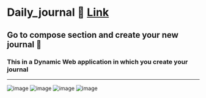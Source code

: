 # Daily_journal :newspaper:  [Link](https://daily-journal-bkic.onrender.com)
## Go to compose section and create your new journal :scroll:
### This in a Dynamic Web application in which you create your journal 


---
![image](https://user-images.githubusercontent.com/59526404/219385553-c4672d83-81b8-4126-aa02-73ee05b767e4.png)
![image](https://user-images.githubusercontent.com/59526404/219381835-5b6fc8b6-0ef5-4c69-9413-1b9798aa96aa.png)
![image](https://user-images.githubusercontent.com/59526404/219602631-4d923acb-2a30-4e20-b8a5-de9cbb4f19e2.png)
![image](https://user-images.githubusercontent.com/59526404/219381976-ebcb7293-7dfb-4b47-9a43-2b2af8a16b3a.png)
